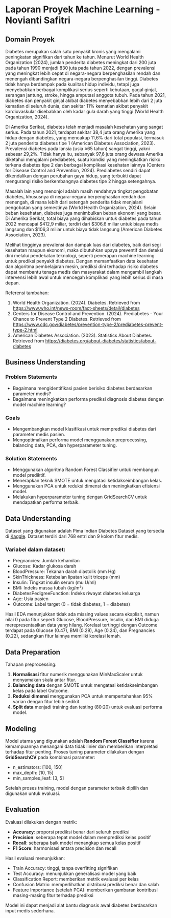 # Laporan Proyek Machine Learning - Novianti Safitri

## Domain Proyek

Diabetes merupakan salah satu penyakit kronis yang mengalami peningkatan signifikan dari tahun ke tahun. Menurut World Health Organization (2024), jumlah penderita diabetes meningkat dari 200 juta pada tahun 1990 menjadi 830 juta pada tahun 2022, dengan prevalensi yang meningkat lebih cepat di negara-negara berpenghasilan rendah dan menengah dibandingkan negara-negara berpenghasilan tinggi. Diabetes tidak hanya berdampak pada kualitas hidup individu, tetapi juga menyebabkan berbagai komplikasi serius seperti kebutaan, gagal ginjal, serangan jantung, stroke, hingga amputasi anggota tubuh. Pada tahun 2021, diabetes dan penyakit ginjal akibat diabetes menyebabkan lebih dari 2 juta kematian di seluruh dunia, dan sekitar 11% kematian akibat penyakit kardiovaskular disebabkan oleh kadar gula darah yang tinggi (World Health Organization, 2024).

Di Amerika Serikat, diabetes telah menjadi masalah kesehatan yang sangat serius. Pada tahun 2021, terdapat sekitar 38,4 juta orang Amerika yang hidup dengan diabetes, yang mencakup 11,6% dari total populasi, termasuk 2 juta penderita diabetes tipe 1 (American Diabetes Association, 2023). Prevalensi diabetes pada lansia (usia ≥65 tahun) sangat tinggi, yakni sebesar 29,2%. Tidak hanya itu, sebanyak 97,6 juta orang dewasa Amerika diketahui mengalami prediabetes, suatu kondisi yang meningkatkan risiko terkena diabetes tipe 2 dan berbagai komplikasi kesehatan lainnya (Centers for Disease Control and Prevention, 2024). Prediabetes sendiri dapat dikendalikan dengan perubahan gaya hidup, yang terbukti dapat mengurangi risiko berkembangnya diabetes tipe 2 hingga setengahnya.

Masalah lain yang menonjol adalah masih rendahnya tingkat pengobatan diabetes, khususnya di negara-negara berpenghasilan rendah dan menengah, di mana lebih dari setengah penderita tidak menjalani pengobatan yang semestinya (World Health Organization, 2024). Selain beban kesehatan, diabetes juga menimbulkan beban ekonomi yang besar. Di Amerika Serikat, total biaya yang dihabiskan untuk diabetes pada tahun 2022 mencapai $412,9 miliar, terdiri dari $306,6 miliar untuk biaya medis langsung dan $106,3 miliar untuk biaya tidak langsung (American Diabetes Association, 2023).

Melihat tingginya prevalensi dan dampak luas dari diabetes, baik dari segi kesehatan maupun ekonomi, maka dibutuhkan upaya preventif dan deteksi dini melalui pendekatan teknologi, seperti penerapan machine learning untuk prediksi penyakit diabetes. Dengan memanfaatkan data kesehatan dan algoritma pembelajaran mesin, prediksi dini terhadap risiko diabetes dapat membantu tenaga medis dan masyarakat dalam mengambil langkah intervensi lebih awal untuk mencegah komplikasi yang lebih serius di masa depan.

Referensi tambahan:
1. World Health Organization. (2024). Diabetes. Retrieved from https://www.who.int/news-room/fact-sheets/detail/diabetes
2. Centers for Disease Control and Prevention. (2024). Prediabetes - Your Chance to Prevent Type 2 Diabetes. Retrieved from https://www.cdc.gov/diabetes/prevention-type-2/prediabetes-prevent-type-2.html
3. American Diabetes Association. (2023). Statistics About Diabetes. Retrieved from https://diabetes.org/about-diabetes/statistics/about-diabetes

## Business Understanding

### Problem Statements
- Bagaimana mengidentifikasi pasien berisiko diabetes berdasarkan parameter medis?
- Bagaimana meningkatkan performa prediksi diagnosis diabetes dengan model machine learning?

### Goals
- Mengembangkan model klasifikasi untuk memprediksi diabetes dari parameter medis pasien.
- Mengoptimalkan performa model menggunakan preprocessing, balancing data, PCA, dan hyperparameter tuning.

### Solution Statements
- Menggunakan algoritma Random Forest Classifier untuk membangun model prediktif.
- Menerapkan teknik SMOTE untuk mengatasi ketidakseimbangan kelas.
- Menggunakan PCA untuk reduksi dimensi dan meningkatkan efisiensi model.
- Melakukan hyperparameter tuning dengan GridSearchCV untuk mendapatkan performa terbaik.

## Data Understanding

Dataset yang digunakan adalah Pima Indian Diabetes Dataset yang tersedia di [Kaggle](https://www.kaggle.com/datasets/akshaydattatraykhare/diabetes-dataset). Dataset terdiri dari 768 entri dan 9 kolom fitur medis.

### Variabel dalam dataset:
- Pregnancies: Jumlah kehamilan
- Glucose: Kadar glukosa darah
- BloodPressure: Tekanan darah diastolik (mm Hg)
- SkinThickness: Ketebalan lipatan kulit triceps (mm)
- Insulin: Tingkat insulin serum (mu U/ml)
- BMI: Indeks massa tubuh (kg/m²)
- DiabetesPedigreeFunction: Indeks riwayat diabetes keluarga
- Age: Usia pasien
- Outcome: Label target (0 = tidak diabetes, 1 = diabetes)

Hasil EDA menunjukkan tidak ada missing values secara eksplisit, namun nilai 0 pada fitur seperti Glucose, BloodPressure, Insulin, dan BMI diduga merepresentasikan data yang hilang. Korelasi tertinggi dengan Outcome terdapat pada Glucose (0.47), BMI (0.29), Age (0.24), dan Pregnancies (0.22), sedangkan fitur lainnya memiliki korelasi lemah.

## Data Preparation

Tahapan preprocessing:
1. **Normalisasi** fitur numerik menggunakan MinMaxScaler untuk menyamakan skala antar fitur.
2. **Balancing data** dengan SMOTE untuk mengatasi ketidakseimbangan kelas pada label Outcome.
3. **Reduksi dimensi** menggunakan PCA untuk mempertahankan 95% varian dengan fitur lebih sedikit.
4. **Split data** menjadi training dan testing (80:20) untuk evaluasi performa model.

## Modeling

Model utama yang digunakan adalah **Random Forest Classifier** karena kemampuannya menangani data tidak linier dan memberikan interpretasi terhadap fitur penting. Proses tuning parameter dilakukan dengan **GridSearchCV** pada kombinasi parameter:
- n_estimators: [100, 150]
- max_depth: [10, 15]
- min_samples_leaf: [3, 5]

Setelah proses training, model dengan parameter terbaik dipilih dan digunakan untuk evaluasi.

## Evaluation

Evaluasi dilakukan dengan metrik:
- **Accuracy**: proporsi prediksi benar dari seluruh prediksi
- **Precision**: seberapa tepat model dalam memprediksi kelas positif
- **Recall**: seberapa baik model menangkap semua kelas positif
- **F1 Score**: harmonisasi antara precision dan recall

Hasil evaluasi menunjukkan:
- Train Accuracy: tinggi, tanpa overfitting signifikan
- Test Accuracy: menunjukkan generalisasi model yang baik
- Classification Report: memberikan metrik evaluasi per kelas
- Confusion Matrix: memperlihatkan distribusi prediksi benar dan salah
- Feature Importance (setelah PCA): memberikan gambaran kontribusi masing-masing fitur terhadap prediksi

Model ini dapat menjadi alat bantu diagnosis awal diabetes berdasarkan input medis sederhana.
